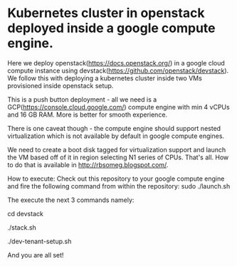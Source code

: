# Kubernetes cluster in openstack deployed inside a google compute engine.

Here we deploy openstack(https://docs.openstack.org/) in a google cloud compute instance using devstack(https://github.com/openstack/devstack). We follow this with deploying a kubernetes cluster inside two VMs provisioned inside openstack setup.

This is a push button deployment - all we need is a GCP(https://console.cloud.google.com/) compute engine with min 4 vCPUs and 16 GB RAM. More is better for smooth experience. 

There is one caveat though - the compute engine should support nested virtualization which is not available by default in google compute engines. 

We need to create a boot disk tagged for virtualization support and launch the VM based off of it in region selecting N1 series of CPUs. That's all. How to do that is available in http://rbsomeg.blogspot.com/.

How to execute:
Check out this repository to your google compute engine and fire the following command from within the repository:
sudo ./launch.sh

The execute the next 3 commands namely:

 cd devstack
 
./stack.sh

./dev-tenant-setup.sh

And you are all set!

